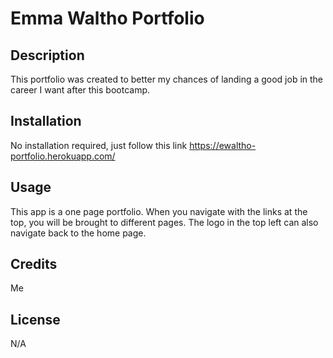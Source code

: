 # Emma Waltho Portfolio

## Description
This portfolio was created to better my chances of landing a good job in the career I want after this bootcamp.

## Installation
No installation required, just follow this link https://ewaltho-portfolio.herokuapp.com/

## Usage
This app is a one page portfolio. When you navigate with the links at the top, you will be brought to different pages. The logo in the top left can also navigate back to the home page. 

## Credits
Me

## License
N/A